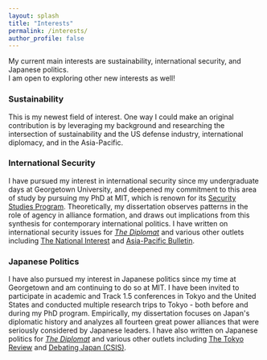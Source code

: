 ```yaml
---
layout: splash
title: "Interests"
permalink: /interests/
author_profile: false
---
```


My current main interests are sustainability, international security, and Japanese politics. 
<br>
I am open to exploring other new interests as well! 

### Sustainability

This is my newest field of interest. One way I could make an original contribution is by leveraging my background and researching the intersection of sustainability and the US defense industry, international diplomacy, and in the Asia-Pacific. 


### International Security

I have pursued my interest in international security since my undergraduate days at Georgetown University, and deepened my commitment to this area of study by pursuing my PhD at MIT, which is renown for its <a href="https://ssp.mit.edu/">Security Studies Program</a>. Theoretically, my dissertation observes patterns in the role of agency in alliance formation, and draws out implications from this synthesis for contemporary international politics. I have written on international security issues for <a href="https://thediplomat.com/authors/mina-pollmann/">*The Diplomat*</a> and various other outlets including <a href="https://nationalinterest.org/feature/russia-vs-japan-asias-forgotten-island-fight-15942">The National Interest</a> and <a href="https://www.eastwestcenter.org/publications/opening-australias-black-box-the-domestic-debate-over-submarine-production">Asia-Pacific Bulletin</a>.

### Japanese Politics

I have also pursued my interest in Japanese politics since my time at Georgetown and am continuing to do so at MIT. I have been invited to participate in academic and Track 1.5 conferences in Tokyo and the United States and conducted multiple research trips to Tokyo - both before and during my PhD program. Empirically, my dissertation focuses on Japan's diplomatic history and analyzes all fourteen great power alliances that were seriously considered by Japanese leaders. I have also written on Japanese politics for <a href="https://thediplomat.com/authors/mina-pollmann/">*The Diplomat*</a> and various other outlets including <a href="https://www.tokyoreview.net/author/minapollmann/">The Tokyo Review</a> and <a href="https://www.csis.org/analysis/resolved-japan-has-not-done-enough-bolster-immigration">Debating Japan (CSIS)</a>.

